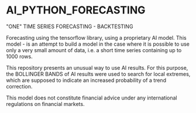 # AI_PYTHON_FORECASTING
"ONE" TIME SERIES FORECASTING - BACKTESTING

Forecasting using the tensorflow library, using a proprietary AI model.
This model - is an attempt to build a model in the case where it is possible to use only a very small amount of data, i.e. a short time series containing up to 1000 rows.

This repository presents an unusual way to use AI results.
For this purpose, the BOLLINGER BANDS of AI results were used to search for local extremes, which are supposed to indicate an increased probability of a trend correction.

This model does not constitute financial advice under any international regulations on financial markets.
